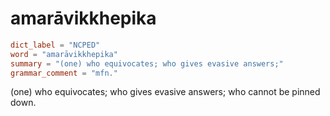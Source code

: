 # amarāvikkhepika

``` toml
dict_label = "NCPED"
word = "amarāvikkhepika"
summary = "(one) who equivocates; who gives evasive answers;"
grammar_comment = "mfn."
```

(one) who equivocates; who gives evasive answers; who cannot be pinned down.

